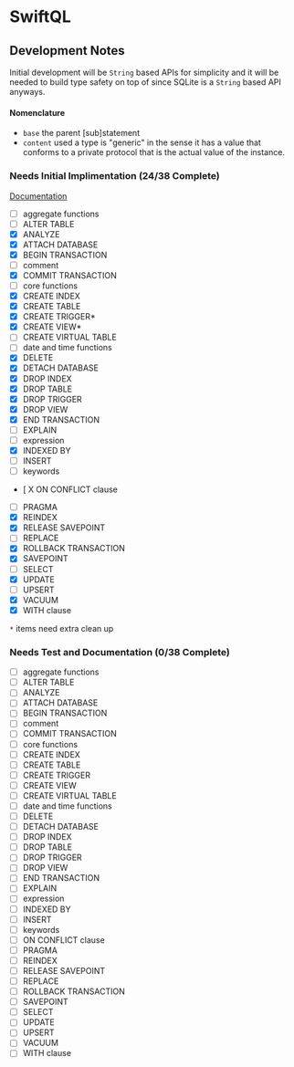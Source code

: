 # SwiftQL

## Development Notes
Initial development will be `String` based APIs for simplicity and it will be needed to build type safety on top of since SQLite is a `String` based API anyways.

#### Nomenclature
* `base` the parent [sub]statement
* `content` used a type is "generic" in the sense it has a value that conforms to a private protocol that is the actual value of the instance.

### Needs Initial Implimentation (24/38 Complete)
[Documentation](https://www.sqlite.org/lang.html)
* [ ] aggregate functions
* [ ] ALTER TABLE
* [X] ANALYZE
* [X] ATTACH DATABASE
* [X] BEGIN TRANSACTION
* [ ] comment
* [X] COMMIT TRANSACTION
* [ ] core functions
* [X] CREATE INDEX
* [X] CREATE TABLE
* [X] CREATE TRIGGER*
* [X] CREATE VIEW*
* [ ] CREATE VIRTUAL TABLE
* [ ] date and time functions
* [X] DELETE
* [X] DETACH DATABASE
* [X] DROP INDEX
* [X] DROP TABLE
* [X] DROP TRIGGER
* [X] DROP VIEW
* [X] END TRANSACTION
* [ ] EXPLAIN
* [ ] expression
* [X] INDEXED BY
* [ ] INSERT
* [ ] keywords
* [ X ON CONFLICT clause
* [ ] PRAGMA
* [X] REINDEX
* [X] RELEASE SAVEPOINT
* [ ] REPLACE
* [X] ROLLBACK TRANSACTION
* [X] SAVEPOINT
* [ ] SELECT
* [X] UPDATE
* [ ] UPSERT
* [X] VACUUM
* [X] WITH clause

`*` items need extra clean up

### Needs Test and Documentation (0/38 Complete)
* [ ] aggregate functions
* [ ] ALTER TABLE
* [ ] ANALYZE
* [ ] ATTACH DATABASE
* [ ] BEGIN TRANSACTION
* [ ] comment
* [ ] COMMIT TRANSACTION
* [ ] core functions
* [ ] CREATE INDEX
* [ ] CREATE TABLE
* [ ] CREATE TRIGGER
* [ ] CREATE VIEW
* [ ] CREATE VIRTUAL TABLE
* [ ] date and time functions
* [ ] DELETE
* [ ] DETACH DATABASE
* [ ] DROP INDEX
* [ ] DROP TABLE
* [ ] DROP TRIGGER
* [ ] DROP VIEW
* [ ] END TRANSACTION
* [ ] EXPLAIN
* [ ] expression
* [ ] INDEXED BY
* [ ] INSERT
* [ ] keywords
* [ ] ON CONFLICT clause
* [ ] PRAGMA
* [ ] REINDEX
* [ ] RELEASE SAVEPOINT
* [ ] REPLACE
* [ ] ROLLBACK TRANSACTION
* [ ] SAVEPOINT
* [ ] SELECT
* [ ] UPDATE
* [ ] UPSERT
* [ ] VACUUM
* [ ] WITH clause
